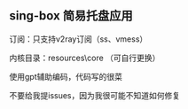 ## sing-box 简易托盘应用

订阅：只支持v2ray订阅（ss、vmess）

内核目录：resources\core （可自行更换）



使用gpt辅助编码，代码写的很菜

不要给我提issues，因为我很可能不知道如何修复